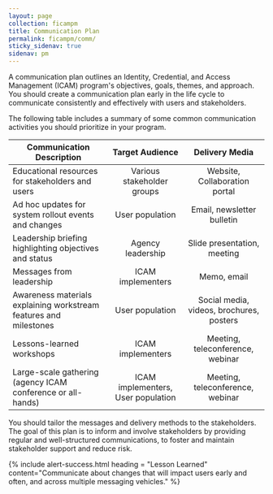 ```yaml
---
layout: page
collection: ficampm
title: Communication Plan
permalink: ficampm/comm/
sticky_sidenav: true
sidenav: pm
---
```


A communication plan outlines an Identity, Credential, and Access Management (ICAM) program's objectives, goals, themes, and approach. You should create a communication plan early in the life cycle to communicate consistently and effectively with users and stakeholders.

The following table includes a summary of some common communication activities you should prioritize in your program.

| <center> Communication Description </center> | <center> Target Audience </center> | <center> Delivery Media </center> |
|----------------------------------------------|:-----------------------:|:---------:|
| Educational resources for stakeholders and users | Various stakeholder groups | Website, Collaboration portal |
| Ad hoc updates for system rollout events and changes | User population | Email, newsletter bulletin |
| Leadership briefing highlighting objectives and status | Agency leadership | Slide presentation, meeting |
| Messages from leadership | ICAM implementers | Memo, email |
| Awareness materials explaining workstream features and milestones | User population | Social media, videos, brochures, posters |
| Lessons-learned workshops | ICAM implementers | Meeting, teleconference, webinar |
| Large-scale gathering (agency ICAM conference or all-hands) | ICAM implementers, User population | Meeting, teleconference, webinar |

You should tailor the messages and delivery methods to the stakeholders. The goal of this plan is to inform and involve stakeholders by providing regular and well-structured communications, to foster and maintain stakeholder support and reduce risk.

{% include alert-success.html heading = "Lesson Learned" content="Communicate about changes that will impact users early and often, and across multiple messaging vehicles." %}
